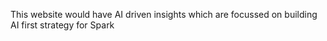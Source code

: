 This website would have AI driven insights which are focussed on building AI first strategy for Spark
